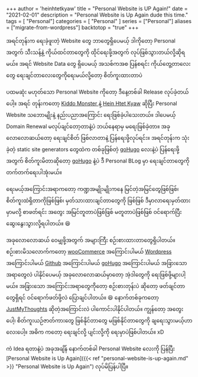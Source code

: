 +++
author = 'heinhtetkyaw'
title = "Personal Website is UP Again!"
date = "2021-02-01"
description = "Personal Website is Up Again dude this time."
tags = [ "Personal"]
categories = [ "Personal" ]
series = ["Personal"]
aliases = ["migrate-from-wordpress"]
backtotop = "true"
+++

အရင်တုန်းက ရေးခဲ့ဖူးတဲ့ Website တွေ ဘာတွေရှိပေမယ့် ဒါကိုတော့ Personal အတွက် သီးသန့်နဲ့ ကိုယ်ထင်တာတွေကို ထိုင်ရေးဖို့အတွက် လုပ်ဖြစ်သွားတယ်လို့ဆိုရမယ်။ အရင် Website Data တွေ ရှိပေမယ့် အသစ်ကအစ ပြန်စရင်း ကိုယ်တွေ့တာလေးတွေ ရေးချင်တာလေးတွေကိုရေးမယ်လို့တော့ စိတ်ကူးထားတာပဲ

<!--more-->

ပထမဆုံး မဟုတ်သော Personal Website ကိုတော့ ဒီနေ့တစ်ခါ Release လုပ်ခဲ့တယ်ပေါ့။ အရင် တုန်းကတော့ [Kiddo Monster ](https://kiddomonster.me) နဲ့ [Hein Htet Kyaw](https://heinhtetkyaw.me) ဆိုပြီး Personal Website သဘောမျိုးနဲ့ နည်းပညာအကြောင်း ရေးဖြစ်ခဲ့ပါသေးတယ်။ ဒါပေမယ့် Domain Renewal မလုပ်ချင်တော့တာနဲ့ပဲ ဘယ်နေရာမှ မရေးဖြစ်ခဲ့တာ။ အခုလောလောဆယ်တော့ ရေးချင်စိတ် ဖြစ်လာတာနဲ့ ပြန်ရေးဖို့လုပ်ရင်း။ အရင်တုန်းက သုံးခဲ့တဲ့ static site generators တွေထဲက တစ်ခုဖြစ်တဲ့ [goHugo](https://gohugo.io) လေးနဲ့ပဲ ပြန်ရေးဖို့အတွက် စိတ်ကူးမိတာဆိုတော့ [goHugo](https://gohugo.io) နဲ့ပဲ ဒီ Personal BLog မှာ ရေးချင်တာတွေကို တက်တက်ရေးပါအုံးမယ်။

ရေးမယ့်အကြောင်းအရာကတော့ ကဏ္ဍအမျိုးမျိုးကနေ မြင်တဲ့အမြင်တွေဖြစ်ဖြစ်၊ စိတ်ကူးထဲရှိတာကိုဖြစ်ဖြစ်၊ မှတ်သားထားချင်တာတွေကို ဖြစ်ဖြစ် ဒီမှာလာရေးမှတ်ထားမှာမလို့ စာဖတ်ရင်း အတွေး အမြင်တူတာပဲဖြစ်ဖြစ် မတူတာပဲဖြစ်ဖြစ် ဝင်ရောက်ပြီး ဆွေးနွေးသွားလို့ရပါတယ်။ 😆

အခုလောလောဆယ် ဝေမျှဖို့အတွက် အများကြီး စဉ်းစားထားတာတွေရှိပါတယ်။ စဉ်းစားမိသလောက်ကတော့ [wooCommerce](/categories/wooCommerce/) အကြောင်းပါမယ် [Wordpress](/categories/Wordpress/) အကြောင်းပါမယ် [Github](/categories/Github/) အကြောင်းပါမယ် [goHugo](/categories/goHugo/) အကြောင်းပါမယ် အခြားသောအရာတွေလဲ ပါနိုင်ပေမယ့် အခုလောလောဆယ်မှာတော့ အဲ့ဒါတွေကို ရေးဖြစ်ဖို့များပါ့မယ်။ အခြားသော အကြောင်းအရာတွေကိုတော့ စဉ်းစားတုန်းပဲ ဆိုတော့ ဖတ်ချင်တာတွေရှိရင် ဝင်ရောက်ဖတ်ဖို့လဲ ပြောချင်ပါတယ်။ 😆 နောက်တစ်ခုကတော့ [JustMyThoughts](/categories/JustMyThoughts/) ဆိုတဲ့အကြောင်းလဲ ပါကောင်းပါနိုင်ပါတယ်။ ကျွန်တော့ အတွေးပေါ့၊ စိတ်ကူးယဉ်ဇာတ်ကားတွေ ဖြစ်နိုင်တာတွေ မဖြစ်နိုင်တာတွေကို ချရေးသွားမယ့်ဟာလေးပေါ့။ အဓိက ကတော့ ရေးချင်လို့ ပျင်းလို့ကို ရေးမှာပဲဖြစ်ပါတယ်။ xD

ကဲ Idea ရတာနဲ့ပဲ အခုအချိန် နောက်တစ်ခါ Personal Website လေးကို ပြန်ပြီး [Personal Website is Up Again]({{< ref "personal-website-is-up-again.md" >}} "Personal Website is Up Again") လုပ်မိပြန်ပါပြီ။
